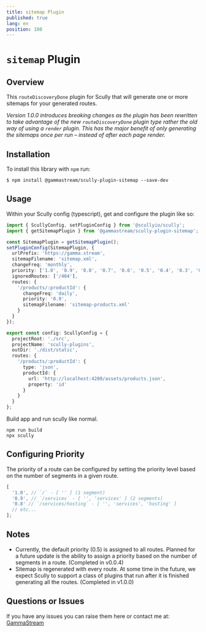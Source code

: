 ```yaml
---
title: sitemap Plugin
published: true
lang: en
position: 100
---
```


# `sitemap` Plugin

<div class="docs-link_table">
  <a class="homepage" href="https://github.com/gammastream/scully-plugins"></a>
  <a class="repository" href="https://github.com/gammastream/scully-plugins/tree/master/projects/scully-plugin-sitemap"></a>
</div>

## Overview

This `routeDiscoveryDone` plugin for Scully that will generate one or more sitemaps for your generated routes.

_Version 1.0.0 introduces breaking changes as the plugin has been rewritten to take advantage of the new `routeDiscoveryDone` plugin type rather the old way of using a `render` plugin. This has the major benefit of only generating the sitemaps once per run – instead of after each page render._

## Installation

To install this library with `npm` run:

```
$ npm install @gammastream/scully-plugin-sitemap --save-dev
```

## Usage

Within your Scully config (typescript), get and configure the plugin like so:

```typescript
import { ScullyConfig, setPluginConfig } from '@scullyio/scully';
import { getSitemapPlugin } from '@gammastream/scully-plugin-sitemap';

const SitemapPlugin = getSitemapPlugin();
setPluginConfig(SitemapPlugin, {
  urlPrefix: 'https://gamma.stream',
  sitemapFilename: 'sitemap.xml',
  changeFreq: 'monthly',
  priority: ['1.0', '0.9', '0.8', '0.7', '0.6', '0.5', '0.4', '0.3', '0.2', '0.1', '0.0'],
  ignoredRoutes: ['/404'],
  routes: {
    '/products/:productId': {
      changeFreq: 'daily',
      priority: '0.9',
      sitemapFilename: 'sitemap-products.xml'
    }
  }
});

export const config: ScullyConfig = {
  projectRoot: './src',
  projectName: 'scully-plugins',
  outDir: './dist/static',
  routes: {
    '/products/:productId': {
      type: 'json',
      productId: {
        url: 'http://localhost:4200/assets/products.json',
        property: 'id'
      }
    }
  }
};
```

Build app and run scully like normal.

```
npm run build
npx scully
```

## Configuring Priority

The priority of a route can be configured by setting the priority level based on the number of segments in a given route.

```typescript
[
  '1.0', // `/` - [ '' ] (1 segment)
  '0.9', // `/services` - [ '', 'services' ] (2 segments)
  '0.8' // `/services/hosting` - [ '', 'services', 'hosting' ]
  // etc...
];
```

## Notes

- Currently, the default priority (0.5) is assigned to all routes. Planned for a future update is the ability to assign a priority based on the number of segments in a route. (Completed in v0.0.4)
- Sitemap is regenerated with every route. At some time in the future, we expect Scully to support a class of plugins that run after it is finished generating all the routes. (Completed in v1.0.0)

## Questions or Issues

If you have any issues you can raise them here or contact me at: [GammaStream](https://gamma.stream/)
